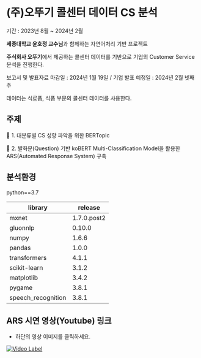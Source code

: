 # (주)오뚜기 콜센터 데이터 CS 분석
기간 : 2023년 8월 ~ 2024년 2월

**세종대학교 윤호정 교수님**과 함께하는 자연어처리 기반 프로젝트

**주식회사 오뚜기**에서 제공하는 콜센터 데이터를 기반으로 기업의 Customer Service 분석을 진행한다.

보고서 및 발표자료 마감일 : 2024년 1월 19일 / 기업 발표 예정일 : 2024년 2월 넷째주

데이터는 식료품, 식품 부문의 콜센터 데이터를 사용한다.

## 주제

🥅 1. 대분류별 CS 성향 파악을 위한 BERTopic

🥅 2. 발화문(Question) 기반 koBERT Multi-Classification Model을 활용한 ARS(Automated Response System) 구축

## 분석환경

python==3.7

| library | release |
| ----------- | ---- |
| mxnet | 1.7.0.post2 |
| gluonnlp | 0.10.0 |
| numpy | 1.6.6 |
| pandas | 1.0.0 |
| transformers | 4.1.1 |
| scikit-learn | 3.1.2 |
| matplotlib | 3.4.2 |
| pygame | 3.8.1 |
| speech_recognition | 3.8.1 |

## ARS 시연 영상(Youtube) 링크
- 하단의 영상 이미지를 클릭하세요.
  
[![Video Label](http://img.youtube.com/vi/mFMYXBwlgVo/0.jpg)](https://youtu.be/mFMYXBwlgVo)
